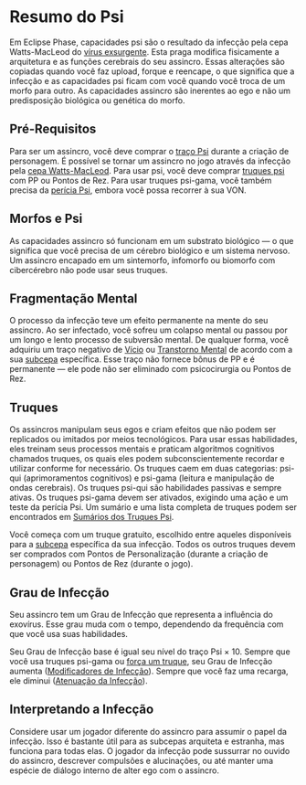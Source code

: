 # Resumo do Psi

Em Eclipse Phase, capacidades psi são o resultado da infecção pela cepa Watts-MacLeod do [vírus exsurgente](../18/13-exsurgent-strains.md#watts-macleod). Esta praga modifica fisicamente a arquitetura e as funções cerebrais do seu assincro. Essas alterações são copiadas quando você faz upload, forque e reencape, o que significa que a infecção e as capacidades psi ficam com você quando você troca de um morfo para outro. As capacidades assincro são inerentes ao ego e não um predisposição biológica ou genética do morfo.

## Pré-Requisitos

Para ser um assincro, você deve comprar o [traço Psi](../04/28-traits.md#psi) durante a criação de personagem. É possível se tornar um assincro no jogo através da infecção pela [cepa Watts-MacLeod](../18/13-exsurgent-strains.md#watts-macleod). Para usar psi, você deve comprar [truques psi](../14/06-psi-sleight-summaries.md) com PP ou Pontos de Rez. Para usar truques psi-gama, você também precisa da [perícia Psi](../04/19-active-skill-list.md#psi), embora você possa recorrer à sua VON.

## Morfos e Psi

As capacidades assincro só funcionam em um substrato biológico — o que significa que você precisa de um cérebro biológico e um sistema nervoso. Um assincro encapado em um sintemorfo, infomorfo ou biomorfo com cibercérebro não pode usar seus truques.

## Fragmentação Mental

O processo da infecção teve um efeito permanente na mente do seu assincro. Ao ser infectado, você sofreu um colapso mental ou passou por um longo e lento processo de subversão mental. De qualquer forma, você adquiriu um traço negativo de [Vício](../04/28-traits.md#addiction) ou [Transtorno Mental](../04/28-traits.md#mental-disorder) de acordo com a sua [subcepa](../14/02-watts-macleod-sub-strains.md) específica. Esse traço não fornece bônus de PP e é permanente — ele pode não ser eliminado com psicocirurgia ou Pontos de Rez.

## Truques

Os assincros manipulam seus egos e criam efeitos que não podem ser replicados ou imitados por meios tecnológicos. Para usar essas habilidades, eles treinam seus processos mentais e praticam algoritmos cognitivos chamados truques, os quais eles podem subconscientemente recordar e utilizar conforme for necessário. Os truques caem em duas categorias: psi-qui (aprimoramentos cognitivos) e psi-gama (leitura e manipulação de ondas cerebrais). Os truques psi-qui são habilidades passivas e sempre ativas. Os truques psi-gama devem ser ativados, exigindo uma ação e um teste da perícia Psi. Um sumário e uma lista completa de truques podem ser encontrados em [Sumários dos Truques Psi](../14/06-psi-sleight-summaries.md).

Você começa com um truque gratuito, escolhido entre aqueles disponíveis para a [subcepa](../14/02-watts-macleod-sub-strains.md) específica da sua infecção. Todos os outros truques devem ser comprados com Pontos de Personalização (durante a criação de personagem) ou Pontos de Rez (durante o jogo).

## Grau de Infecção

Seu assincro tem um Grau de Infecção que representa a influência do exovírus. Esse grau muda com o tempo, dependendo da frequência com que você usa suas habilidades.

Seu Grau de Infecção base é igual seu nível do traço Psi × 10. Sempre que você usa truques psi-gama ou [força um truque](../14/04-using-psi.md#pushing-sleights), seu Grau de Infecção aumenta ([Modificadores de Infecção](../14/04-using-psi.md#infection-modifiers)). Sempre que você faz uma recarga, ele diminui ([Atenuação da Infecção](../14/04-using-psi.md#easing-the-infection)).

<!-- CLEANED blockquote -->

## Interpretando a Infecção

Considere usar um jogador diferente do assincro para assumir o papel da infecção. Isso é bastante útil para as subcepas arquiteta e estranha, mas funciona para todas elas. O jogador da infecção pode sussurrar no ouvido do assincro, descrever compulsões e alucinações, ou até manter uma espécie de diálogo interno de alter ego com o assincro.

<!-- CLEANED /blockquote -->
